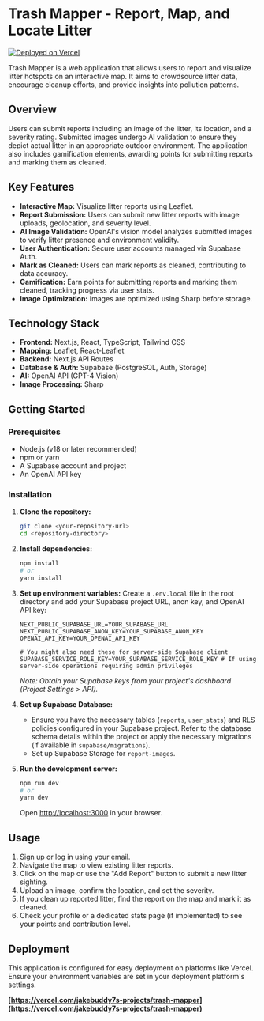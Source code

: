 # Trash Mapper - Report, Map, and Locate Litter

[![Deployed on Vercel](https://img.shields.io/badge/Deployed%20on-Vercel-black?style=for-the-badge&logo=vercel)](https://trash-mapper.vercel.app)

Trash Mapper is a web application that allows users to report and visualize litter hotspots on an interactive map. It aims to crowdsource litter data, encourage cleanup efforts, and provide insights into pollution patterns.

## Overview

Users can submit reports including an image of the litter, its location, and a severity rating. Submitted images undergo AI validation to ensure they depict actual litter in an appropriate outdoor environment. The application also includes gamification elements, awarding points for submitting reports and marking them as cleaned.

## Key Features

*   **Interactive Map:** Visualize litter reports using Leaflet.
*   **Report Submission:** Users can submit new litter reports with image uploads, geolocation, and severity level.
*   **AI Image Validation:** OpenAI's vision model analyzes submitted images to verify litter presence and environment validity.
*   **User Authentication:** Secure user accounts managed via Supabase Auth.
*   **Mark as Cleaned:** Users can mark reports as cleaned, contributing to data accuracy.
*   **Gamification:** Earn points for submitting reports and marking them cleaned, tracking progress via user stats.
*   **Image Optimization:** Images are optimized using Sharp before storage.

## Technology Stack

*   **Frontend:** Next.js, React, TypeScript, Tailwind CSS
*   **Mapping:** Leaflet, React-Leaflet
*   **Backend:** Next.js API Routes
*   **Database & Auth:** Supabase (PostgreSQL, Auth, Storage)
*   **AI:** OpenAI API (GPT-4 Vision)
*   **Image Processing:** Sharp

## Getting Started

### Prerequisites

*   Node.js (v18 or later recommended)
*   npm or yarn
*   A Supabase account and project
*   An OpenAI API key

### Installation

1.  **Clone the repository:**
    ```bash
    git clone <your-repository-url>
    cd <repository-directory>
    ```

2.  **Install dependencies:**
    ```bash
    npm install
    # or
    yarn install
    ```

3.  **Set up environment variables:**
    Create a `.env.local` file in the root directory and add your Supabase project URL, anon key, and OpenAI API key:
    ```env
    NEXT_PUBLIC_SUPABASE_URL=YOUR_SUPABASE_URL
    NEXT_PUBLIC_SUPABASE_ANON_KEY=YOUR_SUPABASE_ANON_KEY
    OPENAI_API_KEY=YOUR_OPENAI_API_KEY

    # You might also need these for server-side Supabase client
    SUPABASE_SERVICE_ROLE_KEY=YOUR_SUPABASE_SERVICE_ROLE_KEY # If using server-side operations requiring admin privileges
    ```
    *Note: Obtain your Supabase keys from your project's dashboard (Project Settings > API).*

4.  **Set up Supabase Database:**
    *   Ensure you have the necessary tables (`reports`, `user_stats`) and RLS policies configured in your Supabase project. Refer to the database schema details within the project or apply the necessary migrations (if available in `supabase/migrations`).
    *   Set up Supabase Storage for `report-images`.

5.  **Run the development server:**
    ```bash
    npm run dev
    # or
    yarn dev
    ```
    Open [http://localhost:3000](http://localhost:3000) in your browser.

## Usage

1.  Sign up or log in using your email.
2.  Navigate the map to view existing litter reports.
3.  Click on the map or use the "Add Report" button to submit a new litter sighting.
4.  Upload an image, confirm the location, and set the severity.
5.  If you clean up reported litter, find the report on the map and mark it as cleaned.
6.  Check your profile or a dedicated stats page (if implemented) to see your points and contribution level.

## Deployment

This application is configured for easy deployment on platforms like Vercel. Ensure your environment variables are set in your deployment platform's settings.

**[https://vercel.com/jakebuddy7s-projects/trash-mapper](https://vercel.com/jakebuddy7s-projects/trash-mapper)**